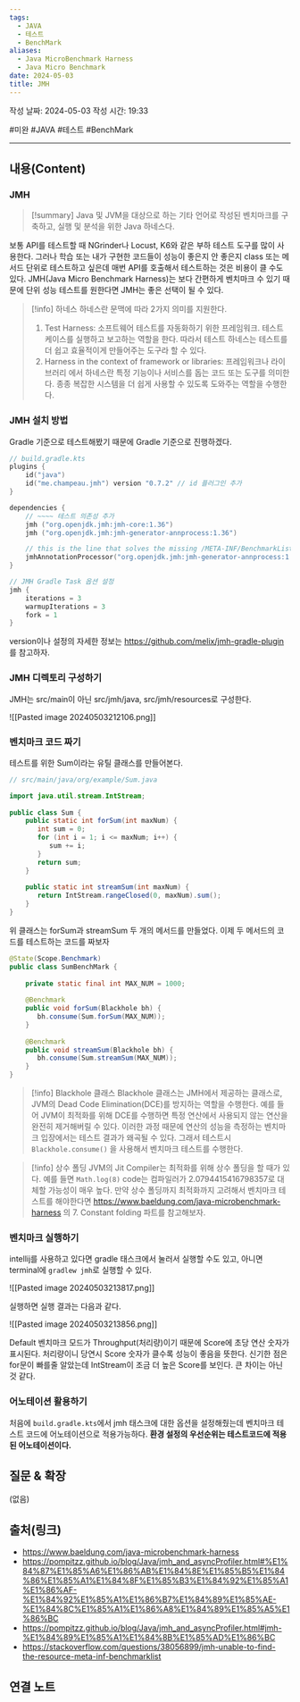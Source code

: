 ```yaml
---
tags:
  - JAVA
  - 테스트
  - BenchMark
aliases:
  - Java MicroBenchmark Harness
  - Java Micro Benchmark
date: 2024-05-03
title: JMH
---
```

작성 날짜: 2024-05-03
작성 시간: 19:33

#미완 #JAVA #테스트 #BenchMark

----
## 내용(Content)

### JMH

>[!summary]
>Java 및 JVM을 대상으로 하는 기타 언어로 작성된 벤치마크를 구축하고, 실행 및 분석을 위한 Java 하네스다.

보통 API를 테스트할 때 NGrinder나 Locust, K6와 같은  부하 테스트 도구를 많이 사용한다. 그러나 학습 또는 내가 구현한 코드들이 성능이 좋은지 안 좋은지 class 또는 메서드 단위로 테스트하고 싶은데 매번 API를 호출해서 테스트하는 것은 비용이 클 수도 있다. JMH(Java Micro Benchmark Harness)는 보다 간편하게 벤치마크 수 있기 때문에 단위 성능 테스트를 원한다면 JMH는 좋은 선택이 될 수 있다.  

>[!info] 하네스
>하네스란 문맥에 따라 2가지 의미를 지원한다.
>1. Test Harness: 소프트웨어 테스트를 자동화하기 위한 프레임워크. 테스트 케이스를 실행하고 보고하는 역할을 한다. 따라서 테스트 하네스는 테스트를 더 쉽고 효율적이게 만들어주는 도구라 할 수 있다.
>2. Harness in the context of framework or libraries: 프레임워크나 라이브러리 에서 하네스란 특정 기능이나 서비스를 돕는 코드 또는 도구를 의미한다. 종종 복잡한 시스템을 더 쉽게 사용할 수 있도록 도와주는 역할을 수행한다.

### JMH 설치 방법

Gradle 기준으로 테스트해봤기 때문에 Gradle 기준으로 진행하겠다.

```kotlin
// build.gradle.kts
plugins {
	id("java")
	id("me.champeau.jmh") version "0.7.2" // id 플러그인 추가
}

dependencies {
	// ~~~~ 테스트 의존성 추가
	jmh ("org.openjdk.jmh:jmh-core:1.36")  
	jmh ("org.openjdk.jmh:jmh-generator-annprocess:1.36")  

	// this is the line that solves the missing /META-INF/BenchmarkList error  
	jmhAnnotationProcessor("org.openjdk.jmh:jmh-generator-annprocess:1.36")
}

// JMH Gradle Task 옵션 설정
jmh {  
    iterations = 3  
    warmupIterations = 3  
    fork = 1  
}
```

version이나 설정의 자세한 정보는 https://github.com/melix/jmh-gradle-plugin 를 참고하자.

### JMH 디렉토리 구성하기

JMH는 src/main이 아닌 src/jmh/java, src/jmh/resources로 구성한다. 

![[Pasted image 20240503212106.png]]

### 벤치마크 코드 짜기

테스트를 위한 Sum이라는 유틸 클래스를 만들어본다.

```java
// src/main/java/org/example/Sum.java

import java.util.stream.IntStream;  
  
public class Sum {  
    public static int forSum(int maxNum) {  
       int sum = 0;  
       for (int i = 1; i <= maxNum; i++) {  
          sum += i;  
       }  
       return sum;  
    }  
  
    public static int streamSum(int maxNum) {  
       return IntStream.rangeClosed(0, maxNum).sum();  
    }  
}
```

위 클래스는 forSum과 streamSum 두 개의 메서드를 만들었다. 이제 두 메서드의 코드를 테스트하는 코드를 짜보자


```java
@State(Scope.Benchmark)  
public class SumBenchMark {  
  
    private static final int MAX_NUM = 1000;  
  
    @Benchmark  
    public void forSum(Blackhole bh) {  
       bh.consume(Sum.forSum(MAX_NUM));  
    }  
  
    @Benchmark  
    public void streamSum(Blackhole bh) {  
       bh.consume(Sum.streamSum(MAX_NUM));  
    }  
}
```

>[!info] Blackhole 클래스
>Blackhole 클래스는 JMH에서 제공하는 클래스로, JVM의 Dead Code Elimination(DCE)를 방지하는 역할을 수행한다. 예를 들어 JVM이 최적화를 위해 DCE를 수행하면 특정 연산에서 사용되지 않는 연산을 완전히 제거해버릴 수 있다. 이러한 과정 때문에 연산의 성능을 측정하는 벤치마크 입장에서는 테스트 결과가 왜곡될 수 있다. 그래서 테스트시 `Blackhole.consume()` 을 사용해서 벤치마크 테스트를 수행한다.
>
>

>[!info] 상수 폴딩
>JVM의 Jit Compiler는 최적화를 위해 상수 폴딩을 할 때가 있다. 예를 들면 `Math.log(8)` code는 컴파일러가 2.0794415416798357로 대체할 가능성이 매우 높다. 만약 상수 폴딩까지 최적화까지 고려해서 벤치마크 테스트를 해야한다면 https://www.baeldung.com/java-microbenchmark-harness 의 7. Constant folding 파트를 참고해보자.

### 벤치마크 실행하기

intellij를 사용하고 있다면 gradle 태스크에서 눌러서 실행할 수도 있고, 아니면 terminal에 `gradlew jmh`로 실행할 수 있다.

![[Pasted image 20240503213817.png]]

실행하면 실행 결과는 다음과 같다.

![[Pasted image 20240503213856.png]]

Default 벤치마크 모드가 Throughput(처리량)이기 때문에 Score에 초당 연산 숫자가 표시된다. 처리량이니 당연시 Score 숫자가 클수록 성능이 좋음을 뜻한다. 신기한 점은 for문이 빠를줄 알았는데 IntStream이 조금 더 높은 Score를 보인다. 큰 차이는 아닌 것 같다.

### 어노테이션 활용하기

처음에 `build.gradle.kts`에서 jmh 태스크에 대한 옵션을 설정해줬는데 벤치마크 테스트 코드에 어노테이션으로 적용가능하다. **환경 설정의 우선순위는 테스트코드에 적용된 어노테이션이다.**



## 질문 & 확장

(없음)

## 출처(링크)


- https://www.baeldung.com/java-microbenchmark-harness
- https://pompitzz.github.io/blog/Java/jmh_and_asyncProfiler.html#%E1%84%87%E1%85%A6%E1%86%AB%E1%84%8E%E1%85%B5%E1%84%86%E1%85%A1%E1%84%8F%E1%85%B3%E1%84%92%E1%85%A1%E1%86%AF-%E1%84%92%E1%85%A1%E1%86%B7%E1%84%89%E1%85%AE-%E1%84%8C%E1%85%A1%E1%86%A8%E1%84%89%E1%85%A5%E1%86%BC
- https://pompitzz.github.io/blog/Java/jmh_and_asyncProfiler.html#jmh-%E1%84%89%E1%85%A1%E1%84%8B%E1%85%AD%E1%86%BC
- https://stackoverflow.com/questions/38056899/jmh-unable-to-find-the-resource-meta-inf-benchmarklist

## 연결 노트










